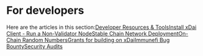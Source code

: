 # For developers

Here are the articles in this section:[Developer Resources & Tools](https://docs.thinkincoin.com/networks/xdai-chain/untitled/for-developers/developer-resources-and-tools)[Install xDai Client - Run a Non-Validator Node](install-xdai-client-run-a-non-validator-node.md)[Stable Chain Network Deployment](stable-chain-network-deployment.md)[On-Chain Random Numbers](on-chain-random-numbers.md)[Grants for building on xDai](grants-for-building-on-xdai.md)[Immunefi Bug Bounty](immunefi-bug-bounty.md)[Security Audits](https://docs.thinkincoin.com/networks/xdai-chain/untitled/for-developers/security-audits)

